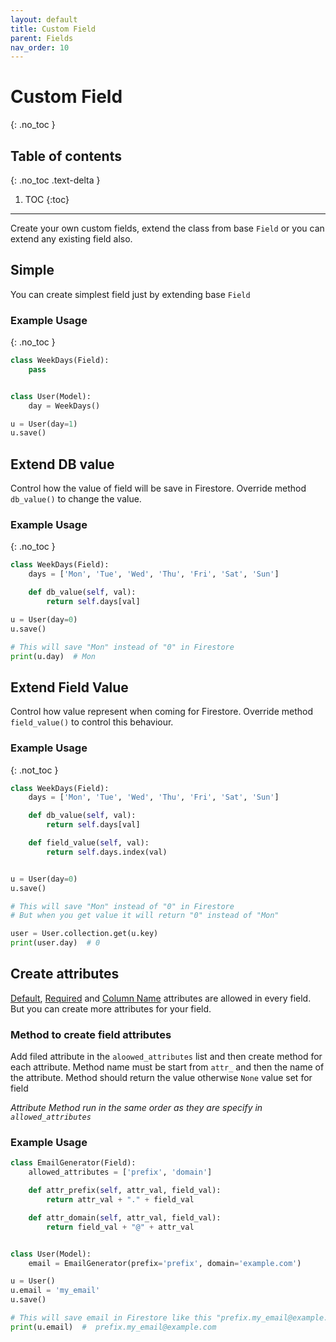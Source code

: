 ```yaml
---
layout: default
title: Custom Field
parent: Fields
nav_order: 10
---
```


# Custom Field
{: .no_toc }

## Table of contents
{: .no_toc .text-delta }

1. TOC
{:toc}

---

Create your own custom fields, extend the class from base `Field` or you can extend any existing field also.

## Simple
You can create simplest field just by extending base `Field`

### Example Usage
{: .no_toc }

```python
class WeekDays(Field):
    pass


class User(Model):
    day = WeekDays()

u = User(day=1)
u.save()
```

## Extend DB value
Control how the value of field will be save in Firestore. Override method `db_value()` to change the value.

### Example Usage
{: .no_toc }

```python
class WeekDays(Field):
    days = ['Mon', 'Tue', 'Wed', 'Thu', 'Fri', 'Sat', 'Sun']

    def db_value(self, val):
        return self.days[val]

u = User(day=0)
u.save()

# This will save "Mon" instead of "0" in Firestore
print(u.day)  # Mon
```

## Extend Field Value
Control how value represent when coming for Firestore. Override method `field_value()` to control this behaviour.

### Example Usage
{: .not_toc }

```python
class WeekDays(Field):
    days = ['Mon', 'Tue', 'Wed', 'Thu', 'Fri', 'Sat', 'Sun']

    def db_value(self, val):
        return self.days[val]

    def field_value(self, val):
        return self.days.index(val)


u = User(day=0)
u.save()

# This will save "Mon" instead of "0" in Firestore
# But when you get value it will return "0" instead of "Mon"

user = User.collection.get(u.key)
print(user.day)  # 0
```

## Create attributes
[Default](/fields/field/#default), [Required](/fields/field/#required) and [Column Name](/fields/field/#column-name) 
attributes are allowed in every field. But you can create more attributes for your field.

### Method to create field attributes
Add filed attribute in the `aloowed_attributes` list and then create method for each attribute. Method name must 
be start from `attr_` and then the name of the attribute. Method should return the value otherwise `None` value
set for field

*Attribute Method run in the same order as they are specify in `allowed_attributes`*


### Example Usage

```python
class EmailGenerator(Field):
    allowed_attributes = ['prefix', 'domain']

    def attr_prefix(self, attr_val, field_val):
        return attr_val + "." + field_val

    def attr_domain(self, attr_val, field_val):
        return field_val + "@" + attr_val


class User(Model):
    email = EmailGenerator(prefix='prefix', domain='example.com')

u = User()
u.email = 'my_email'
u.save()

# This will save email in Firestore like this "prefix.my_email@example.com"
print(u.email)  #  prefix.my_email@example.com
```